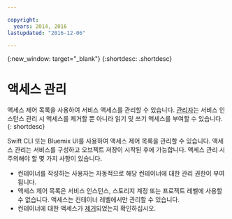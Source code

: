 ```yaml
---

copyright:
  years: 2014, 2016
lastupdated: "2016-12-06"

---
```

{:new_window: target="_blank"}
{:shortdesc: .shortdesc}



# 액세스 관리

액세스 제어 목록을 사용하여 서비스 액세스를 관리할 수 있습니다. [관리자](/docs/services/ObjectStorage/os_access_types.html)는 서비스 인스턴스 관리 시 액세스를 제거할 뿐 아니라 읽기 및 쓰기 액세스를 부여할 수 있습니다.
{: shortdesc}


Swift CLI 또는 Bluemix UI를 사용하여 액세스 제어 목록을 관리할 수 있습니다. 액세스 관리는 서비스를 구성하고 오브젝트 저장이 시작된 후에 가능합니다. 액세스 관리 시 주의해야 할 몇 가지 사항이 있습니다. 
  * 컨테이너를 작성하는 사용자는 자동적으로 해당 컨테이너에 대한 관리 권한이 부여됩니다. 
  * 액세스 제어 목록은 서비스 인스턴스, 스토리지 계정 또는 프로젝트 레벨에 사용할 수 없습니다. 액세스는 컨테이너 레벨에서만 관리할 수 있습니다. 
  * 컨테이너에 대한 액세스가 [제거](/docs/services/ObjectStorage/os_remove_access.html)되었는지 확인하십시오. 
